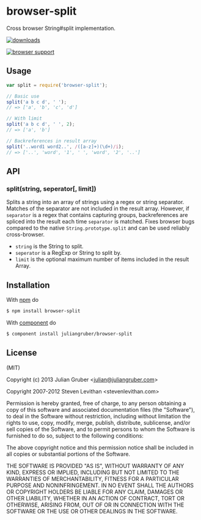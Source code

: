 
# browser-split

Cross browser String#split implementation.

[![downloads](https://img.shields.io/npm/dm/browser-split.svg)](https://www.npmjs.org/package/browser-split)

[![browser support](https://ci.testling.com/juliangruber/browser-split.png)](https://ci.testling.com/juliangruber/browser-split)

## Usage

```js
var split = require('browser-split');

// Basic use
split('a b c d', ' ');
// => ['a', 'b', 'c', 'd']

// With limit
split('a b c d', ' ', 2);
// => ['a', 'b']

// Backreferences in result array
split('..word1 word2..', /([a-z]+)(\d+)/i);
// => ['..', 'word', '1', ' ', 'word', '2', '..']
```

## API

### split(string, seperator[, limit])

Splits a string into an array of strings using a regex or string separator. Matches of the
separator are not included in the result array. However, if `separator` is a regex that contains
capturing groups, backreferences are spliced into the result each time `separator` is matched.
Fixes browser bugs compared to the native `String.prototype.split` and can be used reliably
cross-browser.

* `string` is the String to split.
* `seperator` is a RegExp or String to split by.
* `limit` is the optional maximum number of items included in the result Array.

## Installation

With [npm](http://npmjs.org) do

```bash
$ npm install browser-split
```

With [component](https://github.com/component/component) do

```bash
$ component install juliangruber/browser-split
```

## License

(MIT)

Copyright (c) 2013 Julian Gruber &lt;julian@juliangruber.com&gt; 

Copyright 2007-2012 Steven Levithan &lt;stevenlevithan.com&gt;

Permission is hereby granted, free of charge, to any person obtaining a copy of
this software and associated documentation files (the "Software"), to deal in
the Software without restriction, including without limitation the rights to
use, copy, modify, merge, publish, distribute, sublicense, and/or sell copies
of the Software, and to permit persons to whom the Software is furnished to do
so, subject to the following conditions:

The above copyright notice and this permission notice shall be included in all
copies or substantial portions of the Software.

THE SOFTWARE IS PROVIDED "AS IS", WITHOUT WARRANTY OF ANY KIND, EXPRESS OR
IMPLIED, INCLUDING BUT NOT LIMITED TO THE WARRANTIES OF MERCHANTABILITY,
FITNESS FOR A PARTICULAR PURPOSE AND NONINFRINGEMENT. IN NO EVENT SHALL THE
AUTHORS OR COPYRIGHT HOLDERS BE LIABLE FOR ANY CLAIM, DAMAGES OR OTHER
LIABILITY, WHETHER IN AN ACTION OF CONTRACT, TORT OR OTHERWISE, ARISING FROM,
OUT OF OR IN CONNECTION WITH THE SOFTWARE OR THE USE OR OTHER DEALINGS IN THE
SOFTWARE.
